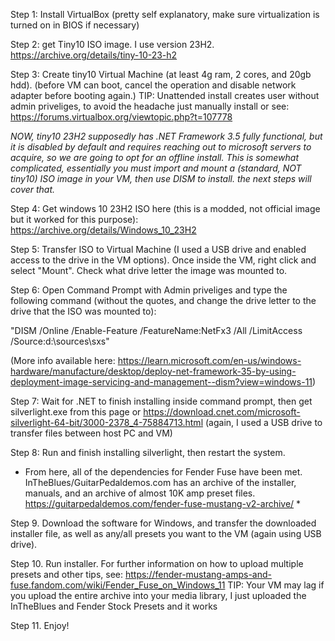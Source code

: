 Step 1: Install VirtualBox (pretty self explanatory, make sure virtualization is turned on in BIOS if necessary)

Step 2: get Tiny10 ISO image. I use version 23H2. https://archive.org/details/tiny-10-23-h2

Step 3: Create tiny10 Virtual Machine (at least 4g ram, 2 cores, and 20gb hdd). (before VM can boot, cancel the operation and disable network adapter before booting again.)
        TIP: Unattended install creates user without admin priveliges, to avoid the headache just manually install or see: https://forums.virtualbox.org/viewtopic.php?t=107778

*NOW, tiny10 23H2 supposedly has .NET Framework 3.5 fully functional, but it is disabled by default and requires reaching out to microsoft servers to acquire, so we are going to opt for an offline install. This is somewhat complicated, essentially you must import and mount a (standard, NOT tiny10) ISO image in your VM, then use DISM to install. the next steps will cover that.*

Step 4: Get windows 10 23H2 ISO here (this is a modded, not official image but it worked for this purpose): https://archive.org/details/Windows_10_23H2

Step 5: Transfer ISO to Virtual Machine (I used a USB drive and enabled access to the drive in the VM options). Once inside the VM, right click and select "Mount". Check what drive letter the image was mounted to. 

Step 6: Open Command Prompt with Admin priveliges and type the following command (without the quotes, and change the drive letter to the drive that the ISO was mounted to): 

"DISM /Online /Enable-Feature /FeatureName:NetFx3 /All /LimitAccess /Source:d:\sources\sxs"

(More info available here: https://learn.microsoft.com/en-us/windows-hardware/manufacture/desktop/deploy-net-framework-35-by-using-deployment-image-servicing-and-management--dism?view=windows-11)

Step 7: Wait for .NET to finish installing inside command prompt, then get silverlight.exe from this page or https://download.cnet.com/microsoft-silverlight-64-bit/3000-2378_4-75884713.html (again, I used a USB drive to transfer files between host PC and VM)

Step 8: Run and finish installing silverlight, then restart the system. 

* From here, all of the dependencies for Fender Fuse have been met. InTheBlues/GuitarPedaldemos.com has an archive of the installer, manuals, and an archive of almost 10K amp preset files. https://guitarpedaldemos.com/fender-fuse-mustang-v2-archive/ *

Step 9. Download the software for Windows, and transfer the downloaded installer file, as well as any/all presets you want to the VM (again using USB drive). 

Step 10. Run installer. For further information on how to upload multiple presets and other tips, see: https://fender-mustang-amps-and-fuse.fandom.com/wiki/Fender_Fuse_on_Windows_11 
        TIP: Your VM may lag if you upload the entire archive into your media library, I just uploaded the InTheBlues and Fender Stock Presets and it works

Step 11. Enjoy! 
